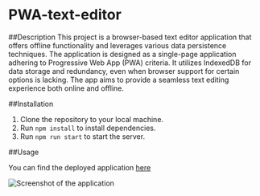 # PWA-text-editor


##Description
This project is a browser-based text editor application that offers offline functionality and leverages various data persistence techniques. The application is designed as a single-page application adhering to Progressive Web App (PWA) criteria. It utilizes IndexedDB for data storage and redundancy, even when browser support for certain options is lacking. The app aims to provide a seamless text editing experience both online and offline.

##Installation

  1. Clone the repository to your local machine.
  2. Run `npm install` to install dependencies.
  3. Run `npm run start` to start the server.

##Usage

You can find the deployed application [here]()


![Screenshot of the application](./assets/images/screenshot.png)



